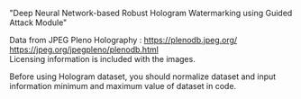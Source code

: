 
"Deep Neural Network-based Robust Hologram
Watermarking using Guided Attack Module"

Data from JPEG Pleno Holography :
https://plenodb.jpeg.org/  
https://jpeg.org/jpegpleno/plenodb.html   
Licensing information is included with the images.

Before using Hologram dataset, you should normalize dataset and input information minimum and maximum value of dataset in code.

